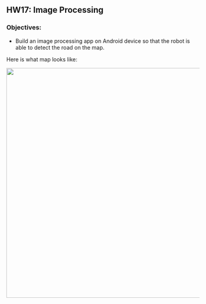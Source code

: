 ## HW17: Image Processing
### Objectives:
* Build an image processing app on Android device so that the robot is able to detect the road on the map.

Here is what map looks like:

<img src="https://github.com/meng1994412/ChenyangMeng_ME433_2018/blob/master/HW17/Results/techCup2018.png" width="600">
